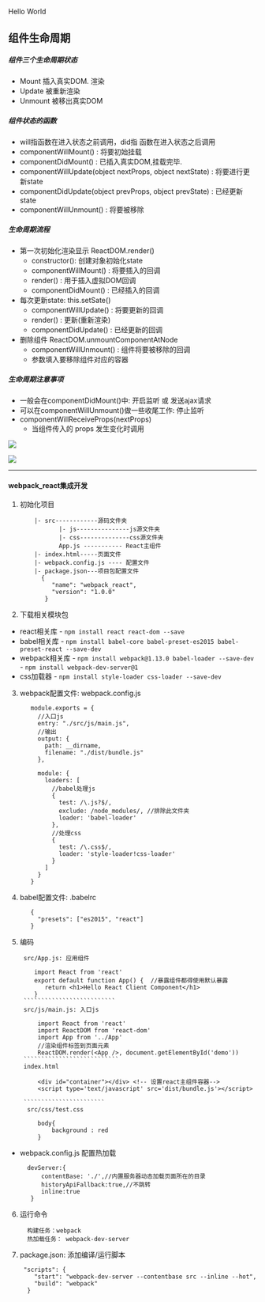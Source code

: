Hello World
## 组件生命周期
##### 组件三个生命周期状态
- Mount 插入真实DOM. 渲染
- Update 被重新渲染
- Unmount 被移出真实DOM

##### 组件状态的函数
- will指函数在进入状态之前调用，did指 函数在进入状态之后调用
- componentWillMount() : 将要初始挂载
- componentDidMount() : 已插入真实DOM,挂载完毕.
- componentWillUpdate(object nextProps, object nextState) : 将要进行更新state
- componentDidUpdate(object prevProps, object prevState) : 已经更新state
- componentWillUnmount() : 将要被移除

##### 生命周期流程
- 第一次初始化渲染显示  ReactDOM.render()
    - constructor(): 创建对象初始化state 
    - componentWillMount() : 将要插入的回调
    - render() : 用于插入虚拟DOM回调
    - componentDidMount() : 已经插入的回调
- 每次更新state: this.setSate()
    - componentWillUpdate() : 将要更新的回调
    - render() : 更新(重新渲染)
    - componentDidUpdate() : 已经更新的回调
- 删除组件 ReactDOM.unmountComponentAtNode
    - componentWillUnmount() : 组件将要被移除的回调 
    - 参数填入要移除组件对应的容器

##### 生命周期注意事项
- 一般会在componentDidMount()中: 开启监听 或 发送ajax请求
- 可以在componentWillUnmount()做一些收尾工作: 停止监听
- componentWillReceiveProps(nextProps)
    - 当组件传入的 props 发生变化时调用


![](http://i.imgur.com/Vah6umQ.png)

![](http://i.imgur.com/jHGTpep.png)

---

#### webpack_react集成开发
1. 初始化项目

	       |- src------------源码文件夹   
	              |- js---------------js源文件夹
	              |- css--------------css源文件夹
	              App.js ----------- React主组件
	       |- index.html-----页面文件
	       |- webpack.config.js ---- 配置文件
	       |- package.json---项目包配置文件
	         {
	            "name": "webpack_react",
	            "version": "1.0.0"
	          } 

2. 下载相关模块包
  * react相关库
	    - `npm install react react-dom --save`
  * babel相关库
    	- `npm install babel-core babel-preset-es2015 babel-preset-react --save-dev`
  * webpack相关库
    	- `npm install webpack@1.13.0 babel-loader --save-dev`
    	- `npm install webpack-dev-server@1`
  * css加载器
    	- `npm install style-loader css-loader --save-dev`
  
  	
3. webpack配置文件: webpack.config.js

		  module.exports = {
		    //入口js
		    entry: "./src/js/main.js",
		    //输出
		    output: {
		      path: __dirname,
		      filename: "./dist/bundle.js"
		    },
		  
		    module: {
		      loaders: [
		        //babel处理js
		        {
		          test: /\.js?$/,
		          exclude: /node_modules/, //排除此文件夹
		          loader: 'babel-loader'
		        },
		        //处理css
		        {
		          test: /\.css$/,
		          loader: 'style-loader!css-loader'
		        }
		      ]
		    }
		  }

4. babel配置文件: .babelrc

		  {
		    "presets": ["es2015", "react"]
		  }

5. 编码

	    src/App.js: 应用组件

		   import React from 'react'
		   export default function App() {  //暴露组件都得使用默认暴露
		      return <h1>Hello React Client Component</h1>
		   }
        ``````````````````````````
		src/js/main.js: 入口js

		    import React from 'react'
		    import ReactDOM from 'react-dom'
		    import App from '../App'
		    //渲染组件标签到页面元素
		    ReactDOM.render(<App />, document.getElementById('demo'))
        ```````````````````````````
		index.html

		    <div id="container"></div> <!-- 设置react主组件容器-->
		    <script type='text/javascript' src='dist/bundle.js'></script>
         
        ```````````````````````
		 src/css/test.css

		    body{
		        background : red
		    }

* webpack.config.js 配置热加载
    

	    devServer:{
	        contentBase: './',//内置服务器动态加载页面所在的目录
	        historyApiFallback:true,//不跳转
	        inline:true
	     }

6. 运行命令

		 构建任务：webpack
		 热加载任务： webpack-dev-server

7. package.json: 添加编译/运行脚本

	    "scripts": {
		   "start": "webpack-dev-server --contentbase src --inline --hot",
		   "build": "webpack"
		 }

  
